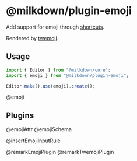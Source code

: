 # @milkdown/plugin-emoji

Add support for emoji through [shortcuts](https://www.webfx.com/tools/emoji-cheat-sheet/).

Rendered by [twemoji](https://github.com/twitter/twemoji).

## Usage

```typescript
import { Editor } from "@milkdown/core";
import { emoji } from "@milkdown/plugin-emoji";

Editor.make().use(emoji).create();
```

@emoji

## Plugins

@emojiAttr
@emojiSchema

@insertEmojiInputRule

@remarkEmojiPlugin
@remarkTwemojiPlugin

